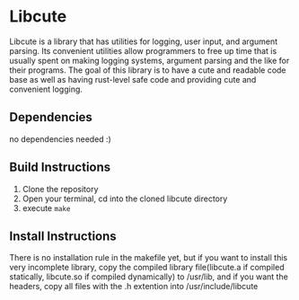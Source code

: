 # Libcute
Libcute is a library that has utilities for logging, user input, and argument parsing. Its convenient utilities allow programmers
to free up time that is usually spent on making logging systems, argument parsing and the like for their programs. The goal of this library is to 
have a cute and readable code base as well as having rust-level safe code and providing cute and convenient logging.

## Dependencies
no dependencies needed :)

## Build Instructions
1. Clone the repository
2. Open your terminal, cd into the cloned libcute directory
3. execute `make`

## Install Instructions
There is no installation rule in the makefile yet, but if you want to install this very incomplete library, copy the 
compiled library file(libcute.a if compiled statically, libcute.so if compiled dynamically) to /usr/lib, and if you want the headers, 
copy all files with the .h extention into /usr/include/libcute
